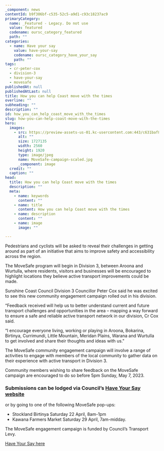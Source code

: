 ```yaml
---
_component: news
contentId: b9f306bf-c535-52c5-a9d1-c93c18237ac9
primaryCategory:
  name: _Featured - Legacy. Do not use
  value: featured
  codename: oursc_category_featured
  path: ""
categories:
  - name: Have your say
    value: have-your-say
    codename: oursc_category_have_your_say
    path: ""
tags:
  - cr-peter-cox
  - division-3
  - have-your-say
  - movesafe
publishedAt: null
publishedAtLast: null
title: How you can help Coast move with the times
overline: ""
subheading: ""
description: ""
id: how_you_can_help_coast_move_with_the_times
slug: how-you-can-help-coast-move-with-the-times
hero:
  images:
    - src: https://preview-assets-us-01.kc-usercontent.com:443/c631baf8-1b46-001f-580c-d0001b68b4a8/4792be66-8e2d-4af2-909b-55f6bf2371a3/MoveSafe-campaign-scaled.jpg
      alt: ""
      size: 1727135
      width: 2560
      height: 1920
      type: image/jpeg
      name: MoveSafe-campaign-scaled.jpg
      _component: image
  credit: ""
  caption: ""
head:
  title: How you can help Coast move with the times
  description: ""
  meta:
    - name: keywords
      content: ""
    - name: title
      content: How you can help Coast move with the times
    - name: description
      content: ""
    - name: image
      image: ""

---
```

Pedestrians and cyclists will be asked to reveal their challenges in getting around as part of an initiative that aims to improve safety and accessibility across the region.

The MoveSafe program will begin in Division 3, between Aroona and Wurtulla, where residents, visitors and businesses will be encouraged to highlight locations they believe active transport improvements could be made.

Sunshine Coast Council Division 3 Councillor Peter Cox said he was excited to see this new community engagement campaign rolled out in his division.

“Feedback received will help us to better understand current and future transport challenges and opportunities in the area – mapping a way forward to ensure a safe and reliable active transport network in our division, Cr Cox said.

“I encourage everyone living, working or playing in Aroona, Bokarina, Birtinya, Currimundi, Little Mountain, Meridan Plains, Warana and Wurtulla to get involved and share their thoughts and ideas with us."

The MoveSafe community engagement campaign will involve a range of activities to engage with members of the local community to gather data on their experience with active transport in Division 3.

Community members wishing to share feedback on the MoveSafe campaign are encouraged to do so before 5pm Sunday, May 7, 2023.

### Submissions can be lodged via Council’s [Have Your Say website](https://haveyoursay.sunshinecoast.qld.gov.au/movesafe-division-3)
 or by going to one of the following MoveSafe pop-ups:

*   Stockland Birtinya Saturday 22 April, 8am-1pm
*   Kawana Farmers Market Saturday 29 April, 7am-midday.

The MoveSafe engagement campaign is funded by Council’s Transport Levy.

[Have Your Say here](https://haveyoursay.sunshinecoast.qld.gov.au/movesafe-division-3)
